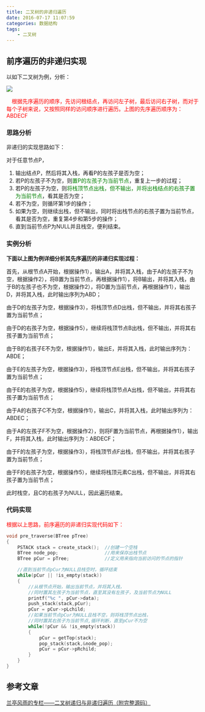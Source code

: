 ```yaml
---
title: 二叉树的非递归遍历
date: 2016-07-17 11:07:59
categories: 数据结构
tags:
	- 二叉树
---
```



##  前序遍历的非递归实现

以如下二叉树为例，分析：

![](http://img.blog.csdn.net/20131023202806187?watermark/2/text/aHR0cDovL2Jsb2cuY3Nkbi5uZXQvbnNfY29kZQ==/font/5a6L5L2T/fontsize/400/fill/I0JBQkFCMA==/dissolve/70/gravity/SouthEast)

<font color="red">　根据先序遍历的顺序，先访问根结点，再访问左子树，最后访问右子树，而对于每个子树来说，又按照同样的访问顺序进行遍历。上图的先序遍历顺序为：ABDECF
</font>

### 思路分析
非递归的实现思路如下：

对于任意节点P，

1. 输出结点P，然后将其入栈，再看P的左孩子是否为空；
2. 若P的左孩子不为空，则<font color="green">置P的左孩子为当前节点</font>，重复上一步的过程；
3. 若P的左孩子为空，则<font color="green">将栈顶节点出栈，但不输出，并将出栈结点的右孩子置为当前节点</font>，看其是否为空；
4. 若不为空，则循环第1步的操作；
5. 如果为空，则继续出栈，但不输出，同时将出栈节点的右孩子置为当前节点，看其是否为空，重复第4步和第5步的操作；
6. 直到当前节点P为NULL并且栈空，便利结束。</br>

<!-- more -->

### 实例分析
**下面以上图为例详细分析其先序遍历的非递归实现过程：**

首先，从根节点A开始，根据操作1），输出A，并将其入栈，由于A的左孩子不为空，根据操作2），将B置为当前节点，再根据操作1），将B输出，并将其入栈，由于B的左孩子也不为空，根据操作2），将D置为当前节点，再根据操作1），输出D，并将其入栈，此时输出序列为ABD；

由于D的左孩子为空，根据操作3），将栈顶节点D出栈，但不输出，并将其右孩子置为当前节点；

由于D的右孩子为空，根据操作5），继续将栈顶节点B出栈，但不输出，并将其右孩子置为当前节点；

由于B的右孩子E不为空，根据操作1），输出E，并将其入栈，此时输出序列为：ABDE；

由于E的左孩子为空，根据操作3），将栈顶节点E出栈，但不输出，并将其右孩子置为当前节点；

由于E的右孩子为空，根据操作5），继续将栈顶节点A出栈，但不输出，并将其右孩子置为当前节点；

由于A的右孩子C不为空，根据操作1），输出C，并将其入栈，此时输出序列为：ABDEC；

由于A的左孩子F不为空，根据操作2），则将F置为当前节点，再根据操作1），输出F，并将其入栈，此时输出序列为：ABDECF；

由于F的左孩子为空，根据操作3），将栈顶节点F出栈，但不输出，并将其右孩子置为当前节点；

由于F的右孩子为空，根据操作5），继续将栈顶元素C出栈，但不输出，并将其右孩子置为当前节点；

此时栈空，且C的右孩子为NULL，因此遍历结束。


### 代码实现
<font color="red">根据以上思路，前序遍历的非递归实现代码如下：</font>

```cpp
void pre_traverse(BTree pTree)
{
	PSTACK stack = create_stack();  //创建一个空栈
	BTree node_pop;                 //用来保存出栈节点
	BTree pCur = pTree;             //定义用来指向当前访问的节点的指针

	//直到当前节点pCur为NULL且栈空时，循环结束
	while(pCur || !is_empty(stack))
	{
		//从根节点开始，输出当前节点，并将其入栈，
		//同时置其左孩子为当前节点，直至其没有左孩子，及当前节点为NULL
		printf("%c ", pCur->data);
		push_stack(stack,pCur);
		pCur = pCur->pLchild;
		//如果当前节点pCur为NULL且栈不空，则将栈顶节点出栈，
		//同时置其右孩子为当前节点,循环判断，直至pCur不为空
		while(!pCur && !is_empty(stack))
		{
			pCur = getTop(stack);
			pop_stack(stack,&node_pop);
			pCur = pCur->pRchild;			
		}
	}
}
```

## 参考文章
[兰亭风雨的专栏——二叉树递归与非递归遍历（附完整源码）](http://blog.csdn.net/ns_code/article/details/12977901)
